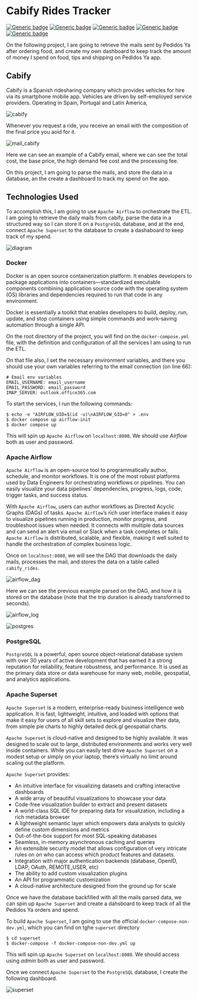# Cabify Rides Tracker

[![Generic badge](https://img.shields.io/badge/Apache_Airflow-2.2.2-blue.svg)](https://airflow.apache.org/)
[![Generic badge](https://img.shields.io/badge/Python-3.7-blue.svg)](https://www.python.org/)
[![Generic badge](https://img.shields.io/badge/PostgreSQL-13-blue.svg)](https://www.postgresql.org/)
[![Generic badge](https://img.shields.io/badge/Apache_Superset-1.5.0-blue.svg)](https://superset.apache.org/)
[![Generic badge](https://img.shields.io/badge/Docker-20.10.6-blue.svg)](https://www.docker.com/)

On the following project, I are going to retrieve the mails sent by Pedidos Ya after ordering food, and create my own dashboard to keep track the amount of money I spend on food, tips and shipping on Pedidos Ya app.

## Cabify
Cabify is a Spanish ridesharing company which provides vehicles for hire via its smartphone mobile app. Vehicles are driven by self-employed service providers. Operating in Spain, Portugal and Latin America,

![cabify](assets/cabify.png)

Whenever you request a ride, you receive an email with the composition of the final price you aoid for it.

![mail_cabify](assets/mail_cabify.png)

Here we can see an example of a Cabify email, where we can see the total cost, the base price, the high demand fee cost and the processing fee.

On this project, I am going to parse the mails, and store the data in a database, an the create a dashboard to track my spend on the app.

## Technologies Used
To accomplish this, I am going to use `Apache Airflow` to orchestrate the ETL. I am going to retrieve the daily mails from cabify, parse the data in a structured way so I can store it on a `PostgreSQL` database, and at the end, connect `Apache Superset` to the database to create a dashaboard to keep track of my spend.

![diagram](assets/Diagram-cabify-rides-tracker.jpg)

### Docker
Docker is an open source containerization platform. It enables developers to package applications into containers—standardized executable components combining application source code with the operating system (OS) libraries and dependencies required to run that code in any environment.

Docker is essentially a toolkit that enables developers to build, deploy, run, update, and stop containers using simple commands and work-saving automation through a single API.

On the root directory of the project, you will find on the `docker-compose.yml` file, with the definition and configuration of all the services I am using to run the ETL. 

On that file also, I set the necessary environment variables, and there you should use your own variables referring to the email connection (on line 66):

```
# Email env variables
EMAIL_USERNAME: email_username
EMAIL_PASSWORD: email_password
IMAP_SERVER: outlook.office365.com
```

To start the services, I run the following commands:
```
$ echo -e "AIRFLOW_UID=$(id -u)\nAIRFLOW_GID=0" > .env
$ docker compose up airflow-init
$ docker compose up
```

This will spin up `Apache Airflow` on `localhost:8080`. We should use *Airflow* both as user and password.

### Apache Airflow
`Apache Airflow` is an open-source tool to programmatically author, schedule, and monitor workflows. It is one of the most robust platforms used by Data Engineers for orchestrating workflows or pipelines. You can easily visualize your data pipelines’ dependencies, progress, logs, code, trigger tasks, and success status.

With `Apache Airflow`, users can author workflows as Directed Acyclic Graphs (DAGs) of tasks. `Apache Airflow`’s rich user interface makes it easy to visualize pipelines running in production, monitor progress, and troubleshoot issues when needed. It connects with multiple data sources and can send an alert via email or Slack when a task completes or fails. `Apache Airflow` is distributed, scalable, and flexible, making it well suited to handle the orchestration of complex business logic.

Once on `localhost:8080`, we will see the DAG that downloads the daily mails, processes the mail, and stores the data on a table called `cabify_rides`.

![airflow_dag](assets/airflow_dag.png)

Here we can see the previous example parsed on the DAG, and how it is stored on the database (note that the trip duration is already transformed to seconds).

![airflow_log](assets/airflow_log.png)

![postgres](assets/postgres.png)

### PostgreSQL
`PostgreSQL` is a powerful, open source object-relational database system with over 30 years of active development that has earned it a strong reputation for reliability, feature robustness, and performance. It is used as the primary data store or data warehouse for many web, mobile, geospatial, and analytics applications.


### Apache Superset
`Apache Superset` is a modern, enterprise-ready business intelligence web application. It is fast, lightweight, intuitive, and loaded with options that make it easy for users of all skill sets to explore and visualize their data, from simple pie charts to highly detailed deck.gl geospatial charts.

`Apache Superset` is cloud-native and designed to be highly available. It was designed to scale out to large, distributed environments and works very well inside containers. While you can easily test drive `Apache Superset` on a modest setup or simply on your laptop, there’s virtually no limit around scaling out the platform.

`Apache Superset` provides:
- An intuitive interface for visualizing datasets and crafting interactive dashboards
- A wide array of beautiful visualizations to showcase your data
- Code-free visualization builder to extract and present datasets
- A world-class SQL IDE for preparing data for visualization, including a rich metadata browser
- A lightweight semantic layer which empowers data analysts to quickly define custom dimensions and metrics
- Out-of-the-box support for most SQL-speaking databases
- Seamless, in-memory asynchronous caching and queries
- An extensible security model that allows configuration of very intricate rules on on who can access which product features and datasets.
- Integration with major authentication backends (database, OpenID, LDAP, OAuth, REMOTE_USER, etc)
- The ability to add custom visualization plugins
- An API for programmatic customization
- A cloud-native architecture designed from the ground up for scale

Once we have the database backfilled with all the mails parsed data, we can spin up `Apache Superset` and create a dahsboard to keep track of all the Pedidos Ya orders and spend.

To build `Apache Superset`, I am going to use the official `docker-compose-non-dev.yml`, which you can find on tghe `superset` directory

```
$ cd superset
$ docker-compose -f docker-compose-non-dev.yml up
```
This will spin up `Apache Superset` on `localhost:8088`. We should access using *admin* both as user and password.

Once we connect `Apache Superset` to the `PostgreSQL` database, I create the following dashboard.

![superset](assets/superset.gif)
